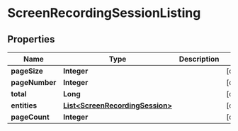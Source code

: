 
# ScreenRecordingSessionListing

## Properties
Name | Type | Description | Notes
------------ | ------------- | ------------- | -------------
**pageSize** | **Integer** |  |  [optional]
**pageNumber** | **Integer** |  |  [optional]
**total** | **Long** |  |  [optional]
**entities** | [**List&lt;ScreenRecordingSession&gt;**](ScreenRecordingSession.md) |  |  [optional]
**pageCount** | **Integer** |  |  [optional]



